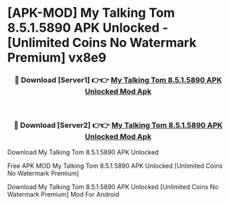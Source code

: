 # [APK-MOD] My Talking Tom 8.5.1.5890 APK Unlocked - [Unlimited Coins No Watermark Premium] vx8e9



<div align="center">
<h3>🔴 Download [Server1] 👉👉 <a href="https://momento.my/?title=My_Talking_Tom_8.5.1.5890_APK_Unlocked">My Talking Tom 8.5.1.5890 APK Unlocked Mod Apk</a></h3><br>

<h3>🔴 Download [Server2] 👉👉 <a href="https://momento.my/?title=My_Talking_Tom_8.5.1.5890_APK_Unlocked">My Talking Tom 8.5.1.5890 APK Unlocked Mod Apk</a></h3>
</div>



Download My Talking Tom 8.5.1.5890 APK Unlocked 

Free APK MOD My Talking Tom 8.5.1.5890 APK Unlocked [Unlimited Coins No Watermark Premium]

Download My Talking Tom 8.5.1.5890 APK Unlocked [Unlimited Coins No Watermark Premium] Mod For Android
